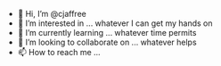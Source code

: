 - 👋 Hi, I’m @cjaffree
- 👀 I’m interested in ... whatever I can get my hands on
- 🌱 I’m currently learning ... whatever time permits
- 💞️ I’m looking to collaborate on ... whatever helps
- 📫 How to reach me ...

<!---
cjaffree/cjaffree is a ✨ special ✨ repository because its `README.md` (this file) appears on your GitHub profile.
You can click the Preview link to take a look at your changes.
--->
